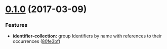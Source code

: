 <a name="0.1.0"></a>
# [0.1.0](https://github.com/gregswindle/eslint-plugin-crc/compare/80fe3bf...0.1.0) (2017-03-09)


### Features

* **identifier-collection:** group Identifiers by name with references to their occurrences ([80fe3bf](https://github.com/gregswindle/eslint-plugin-crc/commit/80fe3bf))
